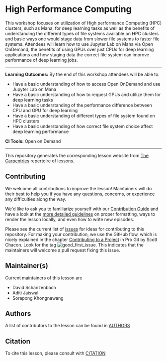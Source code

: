 # High Performance Computing

This workshop focuses on utilization of High performance Computing (HPC) clusters, such as Mana, for deep learning tasks as well as the benefits of understanding the different types of file systems available on HPC clusters and basic ways one would stage data from slower file systems to faster file systems.
Attendees will learn how to use Jupyter Lab on Mana via Open OnDemand, the benefits of using GPUs over just CPUs for deep learning applications and how staging data the correct file system can improve performance of deep learning jobs.

---

**Learning Outcomes:** 
By the end of this workshop attendees will be able to: 
* Have a basic understanding of how to access Open OnDemand and use Jupyter Lab on Mana
* Have a basic understanding of how to request GPUs and utilize them for deep learning tasks
* Have a basic understanding of the performance difference between CPU and GPU for deep learning
* Have a basic understanding of different types of file system found on HPC clusters
* Have a basic understanding of how correct file system choice affect deep learning performance

**CI Tools:** Open on Demand
 
---

This repository generates the corresponding lesson website from [The Carpentries](https://carpentries.org/) repertoire of lessons. 

## Contributing

We welcome all contributions to improve the lesson! Maintainers will do their best to help you if you have any
questions, concerns, or experience any difficulties along the way.

We'd like to ask you to familiarize yourself with our [Contribution Guide](CONTRIBUTING.md) and have a look at
the [more detailed guidelines][lesson-example] on proper formatting, ways to render the lesson locally, and even
how to write new episodes.

Please see the current list of [issues](https://github.com/CI-TRACS/High_Performance_Computing/issues) for ideas for contributing to this
repository. For making your contribution, we use the GitHub flow, which is
nicely explained in the chapter [Contributing to a Project](http://git-scm.com/book/en/v2/GitHub-Contributing-to-a-Project) in Pro Git
by Scott Chacon.
Look for the tag ![good_first_issue](https://img.shields.io/badge/-good%20first%20issue-gold.svg). This indicates that the maintainers will welcome a pull request fixing this issue.  


## Maintainer(s)

Current maintainers of this lesson are 

* David Schanzenbach
* Aditi Jaiswal
* Sorapong Khongnawang

## Authors

A list of contributors to the lesson can be found in [AUTHORS](AUTHORS)

## Citation

To cite this lesson, please consult with [CITATION](CITATION)

[lesson-example]: https://carpentries.github.io/lesson-example
